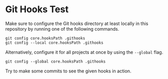 # Git Hooks Test

Make sure to configure the Git hooks directory at least locally in this repository by running one of the following commands.

    git config core.hooksPath .githooks
    git config --local core.hooksPath .githooks

Alternatively, configure it for all projects at once by using the `--global` flag.

    git config --global core.hooksPath .githooks

Try to make some commits to see the given hooks in action.